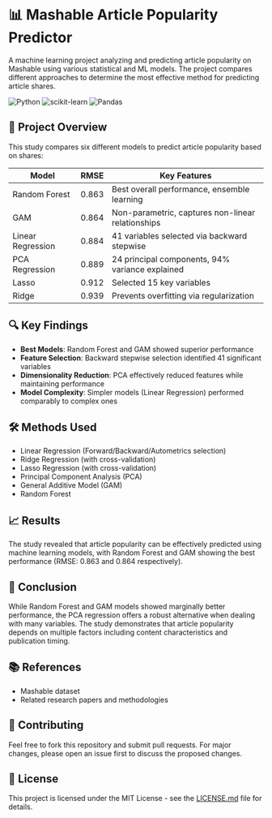 # 📊 Mashable Article Popularity Predictor

A machine learning project analyzing and predicting article popularity on Mashable using various statistical and ML models. The project compares different approaches to determine the most effective method for predicting article shares.

![Python](https://img.shields.io/badge/python-3670A0?style=for-the-badge&logo=python&logoColor=ffdd54)
![scikit-learn](https://img.shields.io/badge/scikit--learn-%23F7931E.svg?style=for-the-badge&logo=scikit-learn&logoColor=white)
![Pandas](https://img.shields.io/badge/pandas-%23150458.svg?style=for-the-badge&logo=pandas&logoColor=white)

## 🎯 Project Overview

This study compares six different models to predict article popularity based on shares:

| Model | RMSE | Key Features |
|-------|------|--------------|
| Random Forest | 0.863 | Best overall performance, ensemble learning |
| GAM | 0.864 | Non-parametric, captures non-linear relationships |
| Linear Regression | 0.884 | 41 variables selected via backward stepwise |
| PCA Regression | 0.889 | 24 principal components, 94% variance explained |
| Lasso | 0.912 | Selected 15 key variables |
| Ridge | 0.939 | Prevents overfitting via regularization |

## 🔍 Key Findings

- **Best Models**: Random Forest and GAM showed superior performance
- **Feature Selection**: Backward stepwise selection identified 41 significant variables
- **Dimensionality Reduction**: PCA effectively reduced features while maintaining performance
- **Model Complexity**: Simpler models (Linear Regression) performed comparably to complex ones

## 🛠️ Methods Used

- Linear Regression (Forward/Backward/Autometrics selection)
- Ridge Regression (with cross-validation)
- Lasso Regression (with cross-validation)
- Principal Component Analysis (PCA)
- General Additive Model (GAM)
- Random Forest

## 📈 Results

The study revealed that article popularity can be effectively predicted using machine learning models, with Random Forest and GAM showing the best performance (RMSE: 0.863 and 0.864 respectively).

## 📝 Conclusion

While Random Forest and GAM models showed marginally better performance, the PCA regression offers a robust alternative when dealing with many variables. The study demonstrates that article popularity depends on multiple factors including content characteristics and publication timing.

## 📚 References

- Mashable dataset
- Related research papers and methodologies

## 🤝 Contributing

Feel free to fork this repository and submit pull requests. For major changes, please open an issue first to discuss the proposed changes.

## 📄 License

This project is licensed under the MIT License - see the [LICENSE.md](LICENSE.md) file for details.
